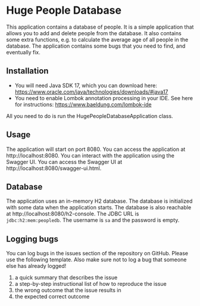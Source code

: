 # Huge People Database

This application contains a database of people. It is a simple application that allows you to add and delete people from the database.
It also contains some extra functions, e.g. to calculate the average age of all people in the database.
The application contains some bugs that you need to find, and eventually fix.

## Installation

- You will need Java SDK 17, which you can download here: https://www.oracle.com/java/technologies/downloads/#java17
- You need to enable Lombok annotation processing in your IDE. See here for instructions: https://www.baeldung.com/lombok-ide

All you need to do is run the HugePeopleDatabaseApplication class.

## Usage

The application will start on port 8080. You can access the application at http://localhost:8080.
You can interact with the application using the Swagger UI. You can access the Swagger UI at http://localhost:8080/swagger-ui.html.

## Database

The application uses an in-memory H2 database. The database is initialized with some data when the application starts.
The database is also reachable at http://localhost:8080/h2-console. The JDBC URL is `jdbc:h2:mem:peopledb`. The username is `sa` and the password is empty.

## Logging bugs

You can log bugs in the issues section of the repository on GitHub. Please use the following template.
Also make sure not to log a bug that someone else has already logged!

1. a quick summary that describes the issue
2. a step-by-step instructional list of how to reproduce the issue
3. the wrong outcome that the issue results in
4. the expected correct outcome
